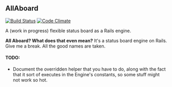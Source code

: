 ## AllAboard

[![Build Status](https://travis-ci.org/dpetersen/all_aboard.png)](https://travis-ci.org/dpetersen/all_aboard)
[![Code Climate](https://codeclimate.com/repos/5259b55e56b1024eb101b9fa/badges/64bbc8eb7bbce95c915a/gpa.png)](https://codeclimate.com/repos/5259b55e56b1024eb101b9fa/feed)

A (work in progress) flexible status board as a Rails engine.

**All Aboard?  What does that even mean?**  It's a status board engine on Rails.  Give me a break.  All the good names are taken.

#### TODO:

  * Document the overridden helper that you have to do, along with the fact that it sort of executes in the Engine's constants, so some stuff might not work so hot.

